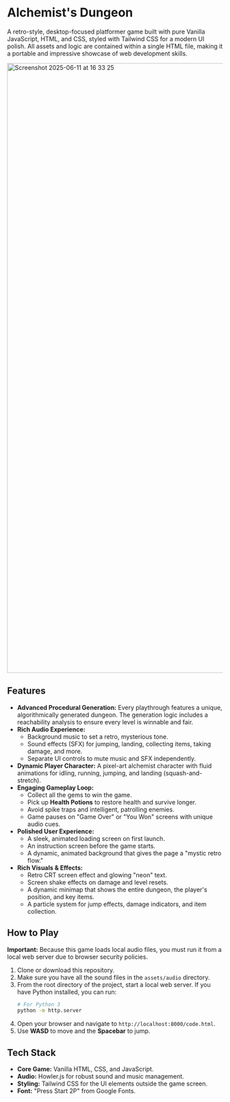 # Alchemist's Dungeon

A retro-style, desktop-focused platformer game built with pure Vanilla JavaScript, HTML, and CSS, styled with Tailwind CSS for a modern UI polish. All assets and logic are contained within a single HTML file, making it a portable and impressive showcase of web development skills.

<img width="1424" alt="Screenshot 2025-06-11 at 16 33 25" src="https://github.com/user-attachments/assets/ce394692-9e9c-4ec0-867c-5e71a8c47778" />

## Features

- **Advanced Procedural Generation:** Every playthrough features a unique, algorithmically generated dungeon. The generation logic includes a reachability analysis to ensure every level is winnable and fair.
- **Rich Audio Experience:**
    - Background music to set a retro, mysterious tone.
    - Sound effects (SFX) for jumping, landing, collecting items, taking damage, and more.
    - Separate UI controls to mute music and SFX independently.
- **Dynamic Player Character:** A pixel-art alchemist character with fluid animations for idling, running, jumping, and landing (squash-and-stretch).
- **Engaging Gameplay Loop:**
    - Collect all the gems to win the game.
    - Pick up **Health Potions** to restore health and survive longer.
    - Avoid spike traps and intelligent, patrolling enemies.
    - Game pauses on "Game Over" or "You Won" screens with unique audio cues.
- **Polished User Experience:**
    - A sleek, animated loading screen on first launch.
    - An instruction screen before the game starts.
    - A dynamic, animated background that gives the page a "mystic retro flow."
- **Rich Visuals & Effects:**
    - Retro CRT screen effect and glowing "neon" text.
    - Screen shake effects on damage and level resets.
    - A dynamic minimap that shows the entire dungeon, the player's position, and key items.
    - A particle system for jump effects, damage indicators, and item collection.

## How to Play

**Important:** Because this game loads local audio files, you must run it from a local web server due to browser security policies.

1.  Clone or download this repository.
2.  Make sure you have all the sound files in the `assets/audio` directory.
3.  From the root directory of the project, start a local web server. If you have Python installed, you can run:
    ```bash
    # For Python 3
    python -m http.server
    ```
4.  Open your browser and navigate to `http://localhost:8000/code.html`.
5.  Use **WASD** to move and the **Spacebar** to jump.

## Tech Stack

- **Core Game:** Vanilla HTML, CSS, and JavaScript.
- **Audio:** Howler.js for robust sound and music management.
- **Styling:** Tailwind CSS for the UI elements outside the game screen.
- **Font:** "Press Start 2P" from Google Fonts. 
